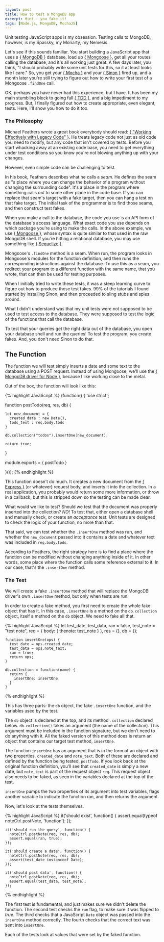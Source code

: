 ```yaml
---
layout: post
title: How to test a MongoDB app
excerpt: Hint - you fake it!
tags: [Node.js, MongoDB, MochaJS]
---
```


Unit testing JavaScript apps is my obsession.  Testing calls to MongoDB, however, is my Spassky, my Moriarty, my Nemesis.

Let's see if this sounds familiar.  You start building a JavaScript app that uses a [{ MongoDB }](LINK) database, load up [{ Mongoose }](LINK), get all your routes calling the database, and it's all working just great.  A few days later, you think, "I should probably write some unit tests for this, so it at least looks like I care."  So, you get your [{ Mocha }](LINK) and your [{ Sinon }](LINK) fired up, and a month later you're still trying to figure out how to write your first test of a Mongoose `.findOne` call.

OK, perhaps you have never had this experience, but I have.  It has been my main stumbling block to going full [{ TDD }](LINK), and a big impediment to my progress.  But, I finally figured out how to create appropriate, even elegant, tests.  Here, I'll show you how to do it too.

### The Philosophy

Michael Feathers wrote a great book everybody should read: [{ "Working Effectively with Legacy Code" }](LINK).  He treats legacy code not just as old code you need to modify, but any code that isn't covered by tests.  Before you start whacking away at an existing code base, you need to get everything under test conditions so you know you're not blowing anything up with your changes.

However, even simple code can be challenging to test.

In his book, Feathers describes what he calls a *seam*.  He defines the seam as "a place where you can change the behavior of a program without changing the surrounding code".  It's a place in the program where something calls *out* to some other place in the code base.  If you can replace that seam's target with a fake target, then you can hang a test on that fake target.  The initial task of the programmer is to find those seams, and then construct test fakes.

When you make a call to the database, the code you use is an API form of the database's access language.  What exact code you use depends on which package you're using to make the calls.  In the above example, we use [{ Mongoose }](LINK), whose syntax is quite similar to that used in the raw MongoDB shell.  If you're hitting a relational database, you may use something like [{ Sequelize }](LINK).

Mongoose's `.findOne` method is a seam.  When run, the program looks in Mongoose's modules for the function definition, and then runs the corresponding instructions against the database.  To use this as a seam, you redirect your program to a different function with the same name, that you wrote, that can then be used for testing purposes.

When I initially tried to write these tests, it was a steep learning curve to figure out how to produce those test fakes.  99% of the tutorials I found started by installing Sinon, and then proceeded to sling stubs and spies around.

What I didn't understand was that my unit tests were not supposed to be used to test access to the database.  They were supposed to test the logic of the functions that call the database.

To test that your queries get the right data out of the database, you open your database shell and run the queries!  To test the program, you create fakes.  And, you don't need Sinon to do that.

## The Function

The function we will test simply inserts a date and some text to the database using a POST request.  Instead of using Mongoose, we'll use the [{ MongoDB driver for Node }](LINK), because I like working close to the metal.

Out of the box, the function will look like this:

{% highlight JavaScript %}
(function() {
  'use strict';

  function postTodo(req, res, db) {

    let new_document = {
      created_date : new Date(),
      todo_text : req.body.todo
    }

    db.collection("todos").insertOne(new_document);

    return true;

  }

  module.exports = {
    postTodo
  }

}());
{% endhighlight %}

This function doesn't do much.  It creates a new document from the [{ Express }](LINK) (or whatever) request body, and inserts it into the collection.  In a real application, you probably would return some more information, or throw in a callback, but this is stripped down so the testing can be made clear.

What would we like to test?  Should we test that the document was properly inserted into the collection? *NO*!  To test that, either open a database shell and manually check, or create an *acceptance* test.  Unit tests are designed to check the logic of your function, no more than that.

That said, we can test whether the `.insertOne` method was run, and whether the `new_document` passed into it contains a date and whatever text was included in `req.body.todo`.

According to Feathers, the right strategy here is to find a place where the function can be modified without changing anything inside of it.  In other words, some place where the function calls some reference external to it.  In our case, that's the `.insertOne` method.

### The Test

We will create a fake `.insertOne` method that will replace the MongoDB driver's own `.insertOne` method, but only when tests are run.  

In order to create a fake method, you first need to create the whole fake object that has it.  In this case, `.insertOne` is a method on the `db.collection` object, itself a method on the `db` object.  We need to fake all that.

{% highlight JavaScript %}
    let test_date, test_data,
        ran = false,
        test_note = "test note",
        req = { body: { thenote: test_note } },
        res = {},
        db = {};

    function insertOne(ops) {
      test_date = ops.created_date;
      test_data = ops.note_text;
      ran = true;
      return ops;
    }

    db.collection = function(name) {
      return {
        insertOne: insertOne
      }
    }
{% endhighlight %}

This has three parts:  the `db` object, the fake `.insertOne` function, and the variables used by the test.

The `db` object is declared at the top, and its method `.collection` declared below.  `db.collection()` takes an argument (the name of the collection).  This argument must be included in the function signature, but we don't need to do anything with it.  All the faked version of this method does is return an object that contains our target test method, `insertOne`.

The function `insertOne` has an argument that is in the form of an object with two properties, `created_date` and `note_text`.  Both of these are declared and defined by the function being tested, `postTodo`.  If you look back at the original function definition, you'll see that `created_date` is simply a new date, but `note_text` is part of the request object `req`.  This request object also needs to be faked, as seen in the variables declared at the top of the test.

`insertOne` pumps the two properties of its argument into test variables, flags another variable to indicate the function ran, and then returns the argument.

Now, let's look at the tests themselves.

{% highlight JavaScript %}
    it('should exist', function() {
      assert.equal(typeof noteCtrl.postNote, 'function');
    });
    
    it('should run the query', function() {
      noteCtrl.postNote(req, res, db);
      assert.equal(ran, true);
    });

    it('should create a date', function() {
      noteCtrl.postNote(req, res, db);
      assert(test_date instanceof Date);
    });

    it('should post data', function() {
      noteCtrl.postNote(req, res, db);
      assert.equal(test_data, test_note);
    });
{% endhighlight %}

The first test is fundamental, and just makes sure we didn't delete the function.  The second test checks the `run` flag, to make sure it was flipped to *true*.  The third checks that a JavaScript `Date` object was passed into the `insertOne` method correctly.  The fourth checks that the correct text was sent into `insertOne`.

Each of the tests look at values that were set by the faked function.  
